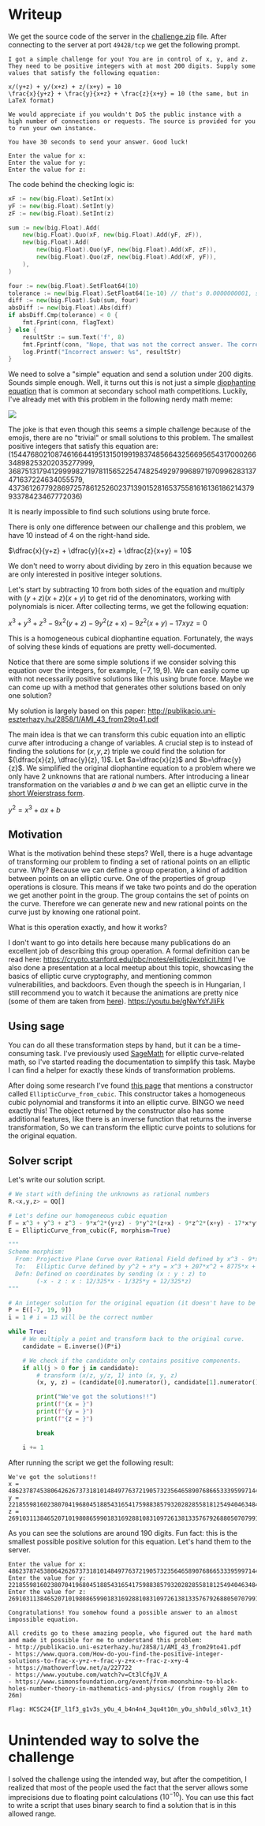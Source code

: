 # Writeup
We get the source code of the server in the [challenge.zip](files/challenge.zip) file. After connecting to the server at port `49428/tcp` we get the following prompt.

```
I got a simple challenge for you! You are in control of x, y, and z. They need to be positive integers with at most 200 digits. Supply some values that satisfy the following equation:

x/(y+z) + y/(x+z) + z/(x+y) = 10
\frac{x}{y+z} + \frac{y}{x+z} + \frac{z}{x+y} = 10 (the same, but in LaTeX format)

We would appreciate if you wouldn't DoS the public instance with a high number of connections or requests. The source is provided for you to run your own instance.

You have 30 seconds to send your answer. Good luck!

Enter the value for x: 
Enter the value for y: 
Enter the value for z: 
```

The code behind the checking logic is:
```go
xF := new(big.Float).SetInt(x)
yF := new(big.Float).SetInt(y)
zF := new(big.Float).SetInt(z)

sum := new(big.Float).Add(
    new(big.Float).Quo(xF, new(big.Float).Add(yF, zF)),
    new(big.Float).Add(
        new(big.Float).Quo(yF, new(big.Float).Add(xF, zF)),
        new(big.Float).Quo(zF, new(big.Float).Add(xF, yF)),
    ),
)

four := new(big.Float).SetFloat64(10)
tolerance := new(big.Float).SetFloat64(1e-10) // that's 0.0000000001, so should be okay
diff := new(big.Float).Sub(sum, four)
absDiff := new(big.Float).Abs(diff)
if absDiff.Cmp(tolerance) < 0 {
    fmt.Fprint(conn, flagText)
} else {
    resultStr := sum.Text('f', 8)
    fmt.Fprintf(conn, "Nope, that was not the correct answer. The correct answer was 10, but you supplied ~%s\n", resultStr)
    log.Printf("Incorrect answer: %s", resultStr)
}
```

We need to solve a "simple" equation and send a solution under 200 digits. Sounds simple enough.
Well, it turns out this is not just a simple [diophantine equation](https://en.wikipedia.org/wiki/Diophantine_equation) that is common at secondary school math competitions. Luckily, I've already met with this problem in the following nerdy math meme:

![](files/banana.webp)

The joke is that even though this seems a simple challenge because of the emojis, there are no "trivial" or small solutions to this problem. The smallest positive integers that satisfy this equation are: (154476802108746166441951315019919837485664325669565431700026634898253202035277999, 36875131794129999827197811565225474825492979968971970996283137471637224634055579, 4373612677928697257861252602371390152816537558161613618621437993378423467772036)

It is nearly impossible to find such solutions using brute force. 

There is only one difference between our challenge and this problem, we have 10 instead of 4 on the right-hand side.

$\dfrac{x}{y+z} + \dfrac{y}{x+z} + \dfrac{z}{x+y} = 10$

We don't need to worry about dividing by zero in this equation because we are only interested in positive integer solutions.

Let's start by subtracting $10$ from both sides of the equation and multiply with $(y+z)(x+z)(x+y)$ to get rid of the denominators, working with polynomials is nicer. After collecting terms, we get the following equation:

$x^3 + y^3 + z^3 - 9x^2(y+z) - 9y^2(z+x) - 9z^2(x+y) - 17xyz = 0$

This is a homogeneous cubical diophantine equation. Fortunately, the ways of solving these kinds of equations are pretty well-documented.

Notice that there are some simple solutions if we consider solving this equation over the integers, for example, $(-7, 19, 9)$.
We can easily come up with not necessarily positive solutions like this using brute force.
Maybe we can come up with a method that generates other solutions based on only one solution?

My solution is largely based on this paper: http://publikacio.uni-eszterhazy.hu/2858/1/AMI_43_from29to41.pdf

The main idea is that we can transform this cubic equation into an elliptic curve after introducing a change of variables. A crucial step is to instead of finding the solutions for $(x, y, z)$ triple we could find the solution for $(\dfrac{x}{z}, \dfrac{y}{z}, 1)$. Let $a=\dfrac{x}{z}$ and $b=\dfrac{y}{z}$. We simplified the original diophantine equation to a problem where we only have 2 unknowns that are rational numbers. After introducing a linear transformation on the variables $a$ and $b$ we can get an elliptic curve in the [short Weierstrass form](https://crypto.stanford.edu/pbc/notes/elliptic/weier.html).

$y^2 = x^3 + ax + b$

## Motivation

What is the motivation behind these steps? Well, there is a huge advantage of transforming our problem to finding a set of rational points on an elliptic curve. Why? Because we can define a group operation, a kind of addition between points on an elliptic curve. One of the properties of group operations is closure. This means if we take two points and do the operation we get another point in the group. The group contains the set of points on the curve. Therefore we can generate new and new rational points on the curve just by knowing one rational point.

What is this operation exactly, and how it works?

I don't want to go into details here because many publications do an excellent job of describing this group operation.
A formal definition can be read here: https://crypto.stanford.edu/pbc/notes/elliptic/explicit.html
I've also done a presentation at a local meetup about this topic, showcasing the basics of elliptic curve cryptography, and mentioning common vulnerabilities, and backdoors. Even though the speech is in Hungarian, I still recommend you to watch it because the animations are pretty nice (some of them are taken from [here](https://github.com/thud/eccdemo)).
https://youtu.be/gNwYsYJliFk

## Using sage

You can do all these transformation steps by hand, but it can be a time-consuming task. I've previously used [SageMath](https://www.sagemath.org/) for elliptic curve-related math, so I've started reading the documentation to simplify this task. Maybe I can find a helper for exactly these kinds of transformation problems.

After doing some research I've found [this page](https://doc.sagemath.org/html/en/reference/arithmetic_curves/sage/schemes/elliptic_curves/weierstrass_transform.html) that mentions a constructor called `EllipticCurve_from_cubic`. This constructor takes a homogeneous cubic polynomial and transforms it into an elliptic curve. BINGO we need exactly this! The object returned by the constructor also has some additional features, like there is an inverse function that returns the inverse transformation, So we can transform the elliptic curve points to solutions for the original equation.

## Solver script

Let's write our solution script.
```python
# We start with defining the unknowns as rational numbers
R.<x,y,z> = QQ[]

# Let's define our homogeneous cubic equation
F = x^3 + y^3 + z^3 - 9*x^2*(y+z) - 9*y^2*(z+x) - 9*z^2*(x+y) - 17*x*y*z
E = EllipticCurve_from_cubic(F, morphism=True)

"""
Scheme morphism:
  From: Projective Plane Curve over Rational Field defined by x^3 - 9*x^2*y - 9*x*y^2 + y^3 - 9*x^2*z - 17*x*y*z - 9*y^2*z - 9*x*z^2 - 9*y*z^2 + z^3
  To:   Elliptic Curve defined by y^2 + x*y = x^3 + 207*x^2 + 8775*x + 105625 over Rational Field
  Defn: Defined on coordinates by sending (x : y : z) to
        (-x - z : x : 12/325*x - 1/325*y + 12/325*z)
"""

# An integer solution for the original equation (it doesn't have to be all positive)
P = E([-7, 19, 9])
i = 1 # i = 13 will be the correct number

while True:
    # We multiply a point and transform back to the original curve. 
    candidate = E.inverse()(P*i)

    # We check if the candidate only contains positive components.
    if all(j > 0 for j in candidate):
        # transform (x/z, y/z, 1) into (x, y, z)
        (x, y, z) = (candidate[0].numerator(), candidate[1].numerator(), candidate[0].denominator())

        print("We've got the solutions!!")
        print(f"{x = }")
        print(f"{y = }")
        print(f"{z = }")

        break

    i += 1
```

After running the script we get the following result:
```
We've got the solutions!!
x = 4862378745380642626737318101484977637219057323564658907686653339599714454790559130946320953938197181210525554039710122136086190642013402927952831079021210585653078786813279351784906397934209
y = 221855981602380704196804518854316541759883857932028285581812549404634844243737502744011549757448453135493556098964216532950604590733853450272184987603430882682754171300742698179931849310347
z = 269103113846520710198086599018316928810831097261381335767926880507079911347095440987749703663156874995907158014866846058485318408629957749519665987782327830143454337518378955846463785600977
```

As you can see the solutions are around 190 digits. Fun fact: this is the smallest possible positive solution for this equation.
Let's hand them to the server.

```
Enter the value for x: 4862378745380642626737318101484977637219057323564658907686653339599714454790559130946320953938197181210525554039710122136086190642013402927952831079021210585653078786813279351784906397934209
Enter the value for y: 221855981602380704196804518854316541759883857932028285581812549404634844243737502744011549757448453135493556098964216532950604590733853450272184987603430882682754171300742698179931849310347
Enter the value for z: 269103113846520710198086599018316928810831097261381335767926880507079911347095440987749703663156874995907158014866846058485318408629957749519665987782327830143454337518378955846463785600977

Congratulations! You somehow found a possible answer to an almost impossible equation.

All credits go to these amazing people, who figured out the hard math and made it possible for me to understand this problem:
- http://publikacio.uni-eszterhazy.hu/2858/1/AMI_43_from29to41.pdf
- https://www.quora.com/How-do-you-find-the-positive-integer-solutions-to-frac-x-y+z-+-frac-y-z+x-+-frac-z-x+y-4
- https://mathoverflow.net/a/227722
- https://www.youtube.com/watch?v=Ct3lCfgJV_A
- https://www.simonsfoundation.org/event/from-moonshine-to-black-holes-number-theory-in-mathematics-and-physics/ (from roughly 20m to 26m)

Flag: HCSC24{IF_l1f3_g1v3s_y0u_4_b4n4n4_3qu4t10n_y0u_sh0uld_s0lv3_1t}
```

# Unintended way to solve the challenge
I solved the challenge using the intended way, but after the competition, I realized that most of the people used the fact that the server allows some imprecisions due to floating point calculations ($10^{-10}$). You can use this fact to write a script that uses binary search to find a solution that is in this allowed range.